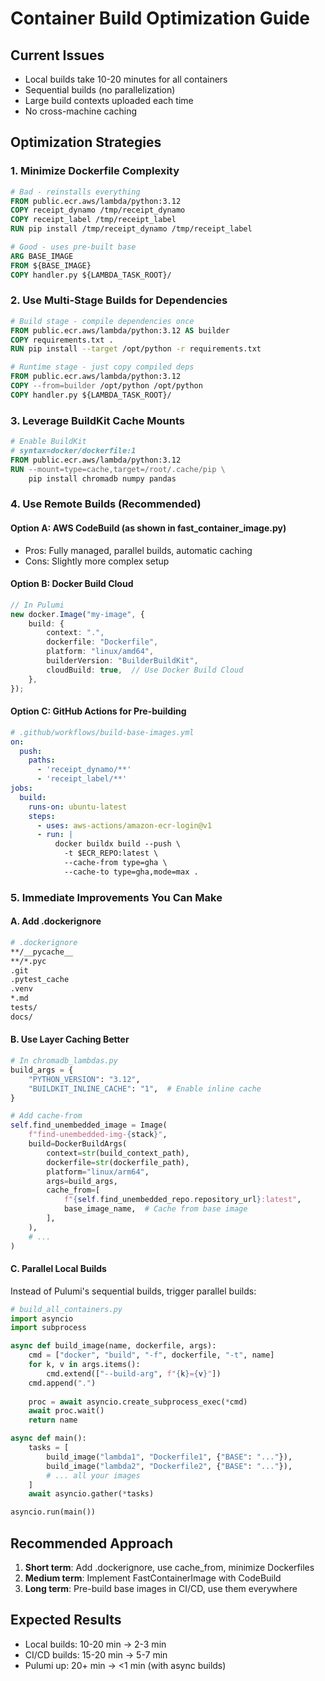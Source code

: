 # Container Build Optimization Guide

## Current Issues
- Local builds take 10-20 minutes for all containers
- Sequential builds (no parallelization)
- Large build contexts uploaded each time
- No cross-machine caching

## Optimization Strategies

### 1. Minimize Dockerfile Complexity
```dockerfile
# Bad - reinstalls everything
FROM public.ecr.aws/lambda/python:3.12
COPY receipt_dynamo /tmp/receipt_dynamo
COPY receipt_label /tmp/receipt_label
RUN pip install /tmp/receipt_dynamo /tmp/receipt_label

# Good - uses pre-built base
ARG BASE_IMAGE
FROM ${BASE_IMAGE}
COPY handler.py ${LAMBDA_TASK_ROOT}/
```

### 2. Use Multi-Stage Builds for Dependencies
```dockerfile
# Build stage - compile dependencies once
FROM public.ecr.aws/lambda/python:3.12 AS builder
COPY requirements.txt .
RUN pip install --target /opt/python -r requirements.txt

# Runtime stage - just copy compiled deps
FROM public.ecr.aws/lambda/python:3.12
COPY --from=builder /opt/python /opt/python
COPY handler.py ${LAMBDA_TASK_ROOT}/
```

### 3. Leverage BuildKit Cache Mounts
```dockerfile
# Enable BuildKit
# syntax=docker/dockerfile:1
FROM public.ecr.aws/lambda/python:3.12
RUN --mount=type=cache,target=/root/.cache/pip \
    pip install chromadb numpy pandas
```

### 4. Use Remote Builds (Recommended)

#### Option A: AWS CodeBuild (as shown in fast_container_image.py)
- Pros: Fully managed, parallel builds, automatic caching
- Cons: Slightly more complex setup

#### Option B: Docker Build Cloud
```typescript
// In Pulumi
new docker.Image("my-image", {
    build: {
        context: ".",
        dockerfile: "Dockerfile",
        platform: "linux/amd64",
        builderVersion: "BuilderBuildKit",
        cloudBuild: true,  // Use Docker Build Cloud
    },
});
```

#### Option C: GitHub Actions for Pre-building
```yaml
# .github/workflows/build-base-images.yml
on:
  push:
    paths:
      - 'receipt_dynamo/**'
      - 'receipt_label/**'
jobs:
  build:
    runs-on: ubuntu-latest
    steps:
      - uses: aws-actions/amazon-ecr-login@v1
      - run: |
          docker buildx build --push \
            -t $ECR_REPO:latest \
            --cache-from type=gha \
            --cache-to type=gha,mode=max .
```

### 5. Immediate Improvements You Can Make

#### A. Add .dockerignore
```bash
# .dockerignore
**/__pycache__
**/*.pyc
.git
.pytest_cache
.venv
*.md
tests/
docs/
```

#### B. Use Layer Caching Better
```python
# In chromadb_lambdas.py
build_args = {
    "PYTHON_VERSION": "3.12",
    "BUILDKIT_INLINE_CACHE": "1",  # Enable inline cache
}

# Add cache-from
self.find_unembedded_image = Image(
    f"find-unembedded-img-{stack}",
    build=DockerBuildArgs(
        context=str(build_context_path),
        dockerfile=str(dockerfile_path),
        platform="linux/arm64",
        args=build_args,
        cache_from=[
            f"{self.find_unembedded_repo.repository_url}:latest",
            base_image_name,  # Cache from base image
        ],
    ),
    # ...
)
```

#### C. Parallel Local Builds
Instead of Pulumi's sequential builds, trigger parallel builds:

```python
# build_all_containers.py
import asyncio
import subprocess

async def build_image(name, dockerfile, args):
    cmd = ["docker", "build", "-f", dockerfile, "-t", name]
    for k, v in args.items():
        cmd.extend(["--build-arg", f"{k}={v}"])
    cmd.append(".")
    
    proc = await asyncio.create_subprocess_exec(*cmd)
    await proc.wait()
    return name

async def main():
    tasks = [
        build_image("lambda1", "Dockerfile1", {"BASE": "..."}),
        build_image("lambda2", "Dockerfile2", {"BASE": "..."}),
        # ... all your images
    ]
    await asyncio.gather(*tasks)

asyncio.run(main())
```

## Recommended Approach

1. **Short term**: Add .dockerignore, use cache_from, minimize Dockerfiles
2. **Medium term**: Implement FastContainerImage with CodeBuild
3. **Long term**: Pre-build base images in CI/CD, use them everywhere

## Expected Results
- Local builds: 10-20 min → 2-3 min
- CI/CD builds: 15-20 min → 5-7 min  
- Pulumi up: 20+ min → <1 min (with async builds)